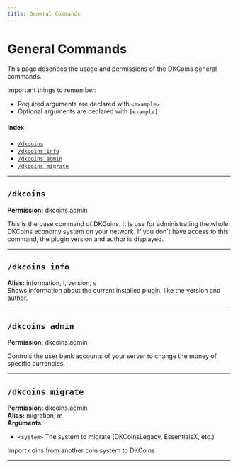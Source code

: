 ```yaml
---
title: General Commands
---
```


# General Commands

This page describes the usage and permissions of the DKCoins general commands.

Important things to remember:

* Required arguments are declared with ```<example>```
* Optional arguments are declared with ```[example]```

#### Index

* [```/dkcoins```](#dkcoins)
* [```/dkcoins info```](#dkcoins-info)
* [```/dkcoins admin```](#dkcoins-admin)
* [```/dkcoins migrate```](#dkcoins-migrate)

***

## **```/dkcoins```**

**Permission:** dkcoins.admin<br />

This is the base command of DKCoins. It is use for administrating the whole DKCoins economy system on your network.
If you don't have access to this command, the plugin version and author is displayed.

***

## **```/dkcoins info```**

**Alias:** information, i, version, v<br/>
Shows information about the current installed plugin, like the version and author.

***

## **```/dkcoins admin```**

**Permission:** dkcoins.admin<br />

Controls the user bank accounts of your server to change the money of specific currencies.

***

## **```/dkcoins migrate```**

**Permission:** dkcoins.admin<br/>
**Alias:** migration, m<br/>
**Arguments:**

* `<system>` The system to migrate (DKCoinsLegacy, EssentialsX, etc.)

Import coins from another coin system to DKCoins

***
